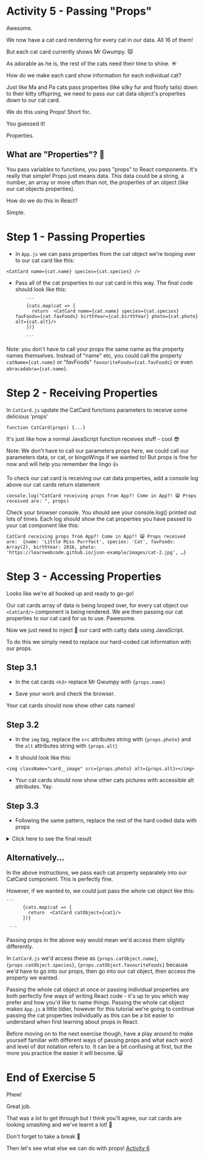 # Activity 5 - Passing "Props"

Awesome.

We now have a cat card rendering for every cat in our data. All 16 of them!

But each cat card currently shows Mr Gwumpy. 😾

As adorable as he is, the rest of the cats need their time to shine. ☀️

How do we make each card show information for each individual cat?

Just like Ma and Pa cats pass properties (like silky fur and floofy tails) down to their kitty offspring, we need to pass our cat data object's properties down to our cat card.

We do this using Props! Short for..

You guessed it!

Properties.

## What are "Properties"? 🤔

You pass variables to functions, you pass "props" to React components. It's really that simple! Props just means data. This data could be a string, a number, an array or more often than not, the properties of an object (like our cat objects properties).

How do we do this in React?

Simple.

# Step 1 - Passing Properties

- In `App.js` we can pass properties from the cat object we're looping over to our cat card like this:

`<CatCard name={cat.name} species={cat.species} />`

- Pass all of the cat properties to our cat card in this way. The final code should look like this:

          ```
          {cats.map(cat => {
            return  <CatCard name={cat.name} species={cat.species} favFoods={cat.favFoods} birthYear={cat.birthYear} photo={cat.photo} alt={cat.alt}/>
          })}

          ```

Note: you don't have to call your props the same name as the property names themselves. Instead of "name" etc, you could call the property `catName={cat.name}` or "favFoods" `favouriteFoods={cat.favFoods}` or even `abracadabra={cat.name}`.

# Step 2 - Receiving Properties

In `CatCard.js` update the CatCard functions parameters to receive some delicious 'props'

```
function CatCard(props) {...}
```

It's just like how a normal JavaScript function receives stuff - cool 😎

Note: We don't have to call our parameters props here, we could call our parameters data, or cat, or bingoWings if we wanted to! But props is fine for now and will help you remember the lingo 👍

To check our cat card is receiving our cat data properties, add a console log above our cat cards return statement

`console.log("CatCard receiving props from App?! Come in App?! 😸 Props received are: ", props)`

Check your browser console. You should see your console.log() printed out lots of times. Each log should show the cat properties you have passed to your cat component like this:

```
CatCard receiving props from App?! Come in App?! 😸 Props received are:  {name: 'Little Miss Purrfect', species: 'Cat', favFoods: Array(2), birthYear: 2016, photo: 'https://learnwebcode.github.io/json-example/images/cat-2.jpg', …}

```

# Step 3 - Accessing Properties

Looks like we're all hooked up and ready to go-go!

Our cat cards array of data is being looped over, for every cat object our `<CatCard/>` component is being rendered. We are then passing our cat properties to our cat card for us to use. Pawesome.

Now we just need to inject 💉 our card with catty data using JavaScript.

To do this we simply need to replace our hard-coded cat information with our props.

## Step 3.1

- In the cat cards `<h3>` replace Mr Gwumpy with `{props.name}`

- Save your work and check the browser.

Your cat cards should now show other cats names!

## Step 3.2

- In the `img` tag, replace the `src` attributes string with `{props.photo}` and the `alt` attributes string with `{props.alt}`

- It should look like this:

`<img className="card__image" src={props.photo} alt={props.alt}></img>`

- Your cat cards should now show other cats pictures with accessible alt attributes. Yay.

## Step 3.3

- Following the same pattern, replace the rest of the hard coded data with props

<details>
<summary>Click here to see the final result</summary>
<pre>

```
function CatCard(props) {

    console.log("CatCard to App, come in App? Do you read me?", props)

    return (
           <div className="card">
            <h3 className="card__text card__header">{props.name}</h3>
            <img className="card__image" src={props.photo} alt={props.alt}></img>
            <p className="card__text">Species: {props.species}</p>
            <p className="card__text">Favourite Food(s): {props.favFoods}</p>
            <p className="card__text">Birth Year: {props.birthYear}</p>
        </div>
    )
}

export default CatCard
```

Let's break it down. 🔨

We are passing `props` into our cat card.

Our CatCard receives these props through its parameters: `function CatCard(props)`

In our component, we access these properties through object [dot notation](https://developer.mozilla.org/en-US/docs/Web/JavaScript/Reference/Operators/Property_accessors).

We insert these properties into our JSX using curly braces {}

</pre>
</details>

## Alternatively...

In the above instructions, we pass each cat property separately into our CatCard component. This is perfectly fine.

However, if we wanted to, we could just pass the whole cat object like this:

    ```
          {cats.map(cat => {
            return  <CatCard catObject={cat}/>
          })}

     ```

Passing props in the above way would mean we'd access them slightly differently.

In `CatCard.js` we'd access these as `{props.catObject.name}`, `{props.catObject.species}`, `{props.catObject.favouriteFoods}` because we'd have to go into our props, then go into our cat object, then access the property we wanted.

Passing the whole cat object at once or passing individual properties are both perfectly fine ways of writing React code - it's up to you which way prefer and how you'd like to name things. Passing the whole cat object makes `App.js` a little tidier, however for this tutorial we're going to continue passing the cat properties individually as this can be a bit easier to understand when first learning about props in React.

Before moving on to the next exercise though, have a play around to make yourself familiar with different ways of passing props and what each word and level of dot notation refers to. It can be a bit confusing at first, but the more you practice the easier it will become. 😺

# End of Exercise 5

Phew!

Great job.

That was a lot to get through but I think you'll agree, our cat cards are looking smashing and we've learnt a lot! 🧠

Don't forget to take a break 🌯

Then let's see what else we can do with props! [Activity 6](./activity-6.md)
